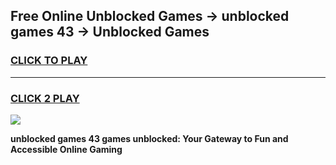 
## Free Online Unblocked Games → unblocked games 43 → Unblocked Games
<h3>
<a href="https://premium.freeplayer.one?title=unblocked_games_43&ref=21F">CLICK TO PLAY</a></h3>
<hr>

<h3>
<a href="https://premium.freeplayer.one?title=unblocked_games_43&ref=21F">CLICK 2 PLAY</a>
  
</h3>

<a href="https://premium.freeplayer.one?title=unblocked_games_43&ref=21F/"><img src="https://clearcache.store/games.png"></a>


**unblocked games 43 games unblocked: Your Gateway to Fun and Accessible Online Gaming**
